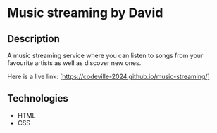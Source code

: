 # Music streaming by David

## Description

A music streaming service where you can listen to songs from your favourite artists as well as discover new ones.

Here is a live link: [https://codeville-2024.github.io/music-streaming/]

## Technologies
* HTML
* CSS
